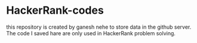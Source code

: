 # HackerRank-codes
this repository is created by ganesh nehe to store data in the github server. The code I saved hare are only used in HackerRank problem solving.

